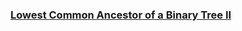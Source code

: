 ### [Lowest Common Ancestor of a Binary Tree II](https://leetcode.com/problems/lowest-common-ancestor-of-a-binary-tree-ii)

